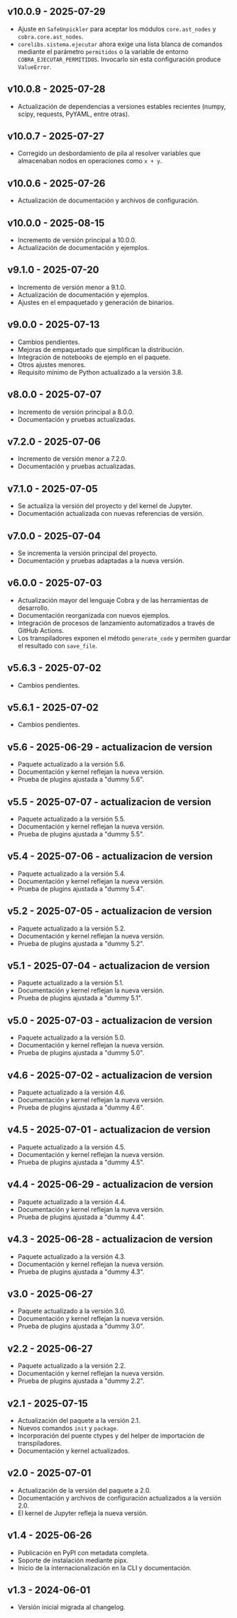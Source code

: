 ## v10.0.9 - 2025-07-29
- Ajuste en `SafeUnpickler` para aceptar los módulos `core.ast_nodes` y `cobra.core.ast_nodes`.
- `corelibs.sistema.ejecutar` ahora exige una lista blanca de comandos
  mediante el parámetro `permitidos` o la variable de entorno
  `COBRA_EJECUTAR_PERMITIDOS`. Invocarlo sin esta configuración produce
  `ValueError`.

## v10.0.8 - 2025-07-28
- Actualización de dependencias a versiones estables recientes (numpy, scipy, requests, PyYAML, entre otras).

## v10.0.7 - 2025-07-27
- Corregido un desbordamiento de pila al resolver variables que almacenaban
  nodos en operaciones como ``x + y``.

## v10.0.6 - 2025-07-26
- Actualización de documentación y archivos de configuración.

## v10.0.0 - 2025-08-15
- Incremento de versión principal a 10.0.0.
- Actualización de documentación y ejemplos.

## v9.1.0 - 2025-07-20
- Incremento de versión menor a 9.1.0.
- Actualización de documentación y ejemplos.
- Ajustes en el empaquetado y generación de binarios.

## v9.0.0 - 2025-07-13
- Cambios pendientes.
- Mejoras de empaquetado que simplifican la distribución.
- Integración de notebooks de ejemplo en el paquete.
- Otros ajustes menores.
- Requisito mínimo de Python actualizado a la versión 3.8.

## v8.0.0 - 2025-07-07
- Incremento de versión principal a 8.0.0.
- Documentación y pruebas actualizadas.

## v7.2.0 - 2025-07-06
- Incremento de versión menor a 7.2.0.
- Documentación y pruebas actualizadas.

## v7.1.0 - 2025-07-05
- Se actualiza la versión del proyecto y del kernel de Jupyter.
- Documentación actualizada con nuevas referencias de versión.

## v7.0.0 - 2025-07-04
- Se incrementa la versión principal del proyecto.
- Documentación y pruebas adaptadas a la nueva versión.

## v6.0.0 - 2025-07-03
- Actualización mayor del lenguaje Cobra y de las herramientas de desarrollo.
- Documentación reorganizada con nuevos ejemplos.
- Integración de procesos de lanzamiento automatizados a través de GitHub Actions.
- Los transpiladores exponen el método `generate_code` y permiten guardar el resultado con `save_file`.

## v5.6.3 - 2025-07-02
- Cambios pendientes.

## v5.6.1 - 2025-07-02
- Cambios pendientes.

## v5.6 - 2025-06-29 - actualizacion de version
- Paquete actualizado a la versión 5.6.
- Documentación y kernel reflejan la nueva versión.
- Prueba de plugins ajustada a "dummy 5.6".

## v5.5 - 2025-07-07 - actualizacion de version
- Paquete actualizado a la versión 5.5.
- Documentación y kernel reflejan la nueva versión.
- Prueba de plugins ajustada a "dummy 5.5".

## v5.4 - 2025-07-06 - actualizacion de version
- Paquete actualizado a la versión 5.4.
- Documentación y kernel reflejan la nueva versión.
- Prueba de plugins ajustada a "dummy 5.4".

## v5.2 - 2025-07-05 - actualizacion de version
- Paquete actualizado a la versión 5.2.
- Documentación y kernel reflejan la nueva versión.
- Prueba de plugins ajustada a "dummy 5.2".

## v5.1 - 2025-07-04 - actualizacion de version
- Paquete actualizado a la versión 5.1.
- Documentación y kernel reflejan la nueva versión.
- Prueba de plugins ajustada a "dummy 5.1".

## v5.0 - 2025-07-03 - actualizacion de version
- Paquete actualizado a la versión 5.0.
- Documentación y kernel reflejan la nueva versión.
- Prueba de plugins ajustada a "dummy 5.0".

## v4.6 - 2025-07-02 - actualizacion de version
- Paquete actualizado a la versión 4.6.
- Documentación y kernel reflejan la nueva versión.
- Prueba de plugins ajustada a "dummy 4.6".

## v4.5 - 2025-07-01 - actualizacion de version
- Paquete actualizado a la versión 4.5.
- Documentación y kernel reflejan la nueva versión.
- Prueba de plugins ajustada a "dummy 4.5".

## v4.4 - 2025-06-29 - actualizacion de version
- Paquete actualizado a la versión 4.4.
- Documentación y kernel reflejan la nueva versión.
- Prueba de plugins ajustada a "dummy 4.4".

## v4.3 - 2025-06-28 - actualizacion de version
- Paquete actualizado a la versión 4.3.
- Documentación y kernel reflejan la nueva versión.
- Prueba de plugins ajustada a "dummy 4.3".

## v3.0 - 2025-06-27
- Paquete actualizado a la versión 3.0.
- Documentación y kernel reflejan la nueva versión.
- Prueba de plugins ajustada a "dummy 3.0".

## v2.2 - 2025-06-27
- Paquete actualizado a la versión 2.2.
- Documentación y kernel reflejan la nueva versión.
- Prueba de plugins ajustada a "dummy 2.2".

## v2.1 - 2025-07-15
- Actualización del paquete a la versión 2.1.
- Nuevos comandos `init` y `package`.
- Incorporación del puente ctypes y del helper de importación de transpiladores.
- Documentación y kernel actualizados.

## v2.0 - 2025-07-01
- Actualización de la versión del paquete a 2.0.
- Documentación y archivos de configuración actualizados a la versión 2.0.
- El kernel de Jupyter refleja la nueva versión.

## v1.4 - 2025-06-26
- Publicación en PyPI con metadata completa.
- Soporte de instalación mediante pipx.
- Inicio de la internacionalización en la CLI y documentación.

## v1.3 - 2024-06-01
- Versión inicial migrada al changelog.
